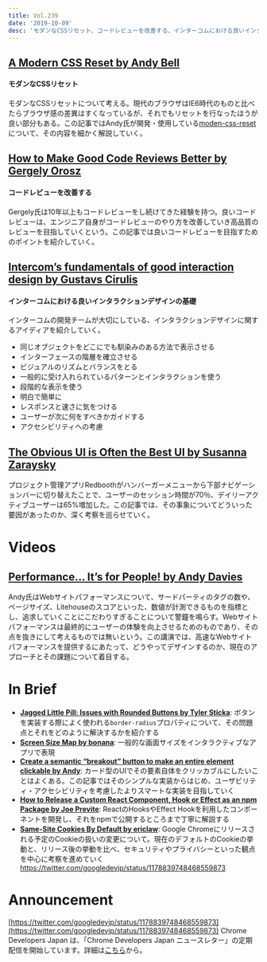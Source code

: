```yaml
---
title: Vol.239
date: '2019-10-09'
desc: 'モダンなCSSリセット、コードレビューを改善する、インターコムにおける良いインタラクションデザインの基礎、ほか計10リンク'
---
```


## [A Modern CSS Reset by Andy Bell](https://hankchizljaw.com/wrote/a-modern-css-reset/)

#### モダンなCSSリセット
モダンなCSSリセットについて考える。現代のブラウザはIE6時代のものと比べたらブラウザ感の差異はすくなっているが、それでもリセットを行なったほうが良い部分もある。この記事ではAndy氏が開発・使用している[moden-css-reset](https://www.npmjs.com/package/modern-css-reset)について、その内容を細かく解説していく。

## [How to Make Good Code Reviews Better by Gergely Orosz](https://stackoverflow.blog/2019/09/30/how-to-make-good-code-reviews-better/)

#### コードレビューを改善する
Gergely氏は10年以上もコードレビューをし続けてきた経験を持つ。良いコードレビューは、エンジニア自身がコードレビューのやり方を改善していき高品質のレビューを目指していくという。この記事では良いコードレビューを目指すためのポイントを紹介していく。

## [Intercom’s fundamentals of good interaction design by Gustavs Cirulis](https://www.intercom.com/blog/fundamentals-good-interaction-design)

#### インターコムにおける良いインタラクションデザインの基礎
インターコムの開発チームが大切にしている、インタラクションデザインに関するアイディアを紹介していく。

- 同じオブジェクトをどこにでも馴染みのある方法で表示させる
- インターフェースの階層を確立させる
- ビジュアルのリズムとバランスをとる
- 一般的に受け入れられているパターンとインタラクションを使う
- 段階的な表示を使う
- 明白で簡単に
- レスポンスと速さに気をつける
- ユーザーが次に何をすべきかガイドする
- アクセシビリティへの考慮

## [The Obvious UI is Often the Best UI by Susanna Zaraysky](https://medium.com/google-design/the-obvious-ui-is-often-the-best-ui-7a25597d79fd)

プロジェクト管理アプリRedboothがハンバーガーメニューから下部ナビゲーションバーに切り替えたことで、ユーザーのセッション時間が70％、デイリーアクティブユーザーは65%増加した。この記事では、その事象についてどういった要因があったのか、深く考察を巡らせていく。

# Videos

## [Performance… It’s for People! by Andy Davies](https://noti.st/andydavies/BmWljg/performance-its-for-people)

Andy氏はWebサイトパフォーマンスについて、サードパーティのタグの数や、ページサイズ、Litehouseのスコアといった、数値が計測できるものを指標とし、追求していくことにこだわりすぎることについて警鐘を鳴らす。Webサイトパフォーマンスは最終的にユーザーの体験を向上させるためのものであり、その点を抜きにして考えるものでは無いという。この講演では、高速なWebサイトパフォーマンスを提供するにあたって、どうやってデザインするのか、現在のアプローチとその課題について着目する。

# In Brief
- [**Jagged Little Pill: Issues with Rounded Buttons by Tyler Sticka**](https://cloudfour.com/thinks/jagged-little-pill-issues-with-rounded-buttons/): ボタンを実装する際によく使われる`border-radius`プロパティについて、その問題点とそれをどのように解決するかを紹介する
- [**Screen Size Map by bonana**](https://www.screensizemap.com): 一般的な画面サイズをインタラクティブなアプリで表現
- [**Create a semantic “breakout” button to make an entire element clickable by Andy**](https://hankchizljaw.com/wrote/create-a-semantic-breakout-button-to-make-an-entire-element-clickable/): カード型のUIでその要素自体をクリッカブルにしたいことはよくある。この記事ではそのシンプルな実装からはじめ、ユーザビリティ・アクセシビリティを考慮したよりスマートな実装を目指していく
- [**How to Release a Custom React Component, Hook or Effect as an npm Package by Joe Previte**](https://www.twilio.com/blog/release-custom-react-component-hook-effect-npm-package): ReactのHooksやEffect Hookを利用したコンポーネントを開発し、それをnpmで公開するところまで丁寧に解説する
- [**Same-Site Cookies By Default by ericlaw**](https://textslashplain.com/2019/09/30/same-site-cookies-by-default/): Google Chromeにリリースされる予定のCookieの扱いの変更について。現在のデフォルトのCookieの挙動と、リリース後の挙動を比べ、セキュリティやプライバシーといった観点を中心に考察を進めていく
https://twitter.com/googledevjp/status/1178839748468559873

# Announcement

[https://twitter.com/googledevjp/status/1178839748468559873](https://twitter.com/googledevjp/status/1178839748468559873)
Chrome Developers Japan は、「Chrome Developers Japan ニュースレター」の定期配信を開始しています。詳細は[こちら](https://twitter.com/googledevjp/status/1178839748468559873)から。

